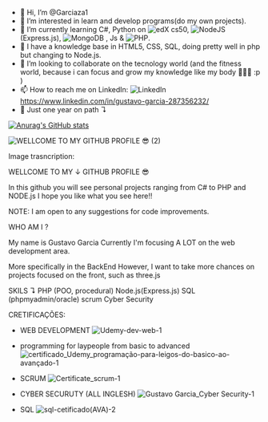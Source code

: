 - 👋 Hi, I’m @Garciaza1
- 👀 I’m interested in learn and develop programs(do my own projects). 
- 🌱 I’m currently learning C#, Python on ![edX](https://img.shields.io/badge/edX-%2302262B.svg?logo=edX&logoColor=white) cs50, ![NodeJS](https://img.shields.io/badge/node.js-6DA55F?logo=node.js&logoColor=white) (Express.js), ![MongoDB](https://img.shields.io/badge/MongoDB-%234ea94b.svg?logo=mongodb&logoColor=white) , Js & ![PHP](https://img.shields.io/badge/php-%23777BB4.svg?logo=php&logoColor=white).
- 🤙 I have a knowledge base in HTML5, CSS, SQL, doing pretty well in php but changing to Node.js.
- 💞️ I’m looking to collaborate on the tecnology world (and the fitness world, because i can focus and grow my knowledge like my body 💪😎🤙 :p ) 
- 📫 How to reach me on LinkedIn: ![LinkedIn](https://img.shields.io/badge/linkedin-%230077B5.svg?logo=linkedin&logoColor=white) https://www.linkedin.com/in/gustavo-garcia-287356232/
- 🚀 Just one year on path ↴
  
[![Anurag's GitHub stats](https://github-readme-stats.vercel.app/api?username=Garciaza1)](https://github.com/anuraghazra/github-readme-stats)

![WELLCOME TO MY GITHUB PROFILE 😎 (2)](https://github.com/Garciaza1/Garciaza1/assets/102680004/0ca9726f-212e-486f-95a5-f935df9fb08a)


Image trasncription:

WELLCOME TO MY
      ↓
GITHUB PROFILE 😎

In this github you will see personal projects ranging from C# to PHP and NODE.js
I hope you like what you see here!!

NOTE: I am open to any suggestions for code improvements.

WHO AM I ?

My name is Gustavo Garcia
 Currently I'm focusing A LOT on the web development area.

More specifically in the BackEnd
 However, I want to take more chances on projects focused on the front, such as three.js

 SKILS ↴
PHP (POO, procedural)
Node.js(Express.js)
SQL (phpmyadmin/oracle)
scrum
Cyber ​​Security



CRETIFICAÇÕES:

- WEB DEVELOPMENT
![Udemy-dev-web-1](https://github.com/Garciaza1/Garciaza1/assets/102680004/7176de97-b0f0-4e68-9745-304e9fd0b5f4)

- programming for laypeople from basic to advanced
![certificado_Udemy_programação-para-leigos-do-basico-ao-avançado-1](https://github.com/Garciaza1/Garciaza1/assets/102680004/707804c0-e1af-4e02-beb3-1fdcc7daafff)

- SCRUM
![Certificate_scrum-1](https://github.com/Garciaza1/Garciaza1/assets/102680004/4452ce43-b648-41d0-8d33-807d427e5de3)

- CYBER SECURUTY (ALL INGLESH)
![Gustavo Garcia_Cyber Security-1](https://github.com/Garciaza1/Garciaza1/assets/102680004/9f002fa5-7450-4f79-bce0-4a9fabd8df1a)

- SQL
![sql-cetificado(AVA)-2](https://github.com/Garciaza1/Garciaza1/assets/102680004/778d0ff8-9575-4799-94fb-914772fc4c0d)
